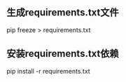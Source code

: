 ## 生成requirements.txt文件
pip freeze > requirements.txt
## 安装requirements.txt依赖
pip install -r requirements.txt